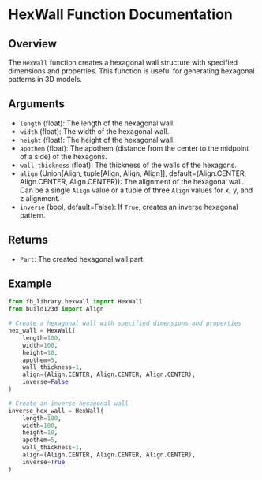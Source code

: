 # HexWall Function Documentation

## Overview

The `HexWall` function creates a hexagonal wall structure with specified dimensions and properties. This function is useful for generating hexagonal patterns in 3D models.

## Arguments

- `length` (float): The length of the hexagonal wall.
- `width` (float): The width of the hexagonal wall.
- `height` (float): The height of the hexagonal wall.
- `apothem` (float): The apothem (distance from the center to the midpoint of a side) of the hexagons.
- `wall_thickness` (float): The thickness of the walls of the hexagons.
- `align` (Union[Align, tuple[Align, Align, Align]], default=(Align.CENTER, Align.CENTER, Align.CENTER)): The alignment of the hexagonal wall. Can be a single `Align` value or a tuple of three `Align` values for x, y, and z alignment.
- `inverse` (bool, default=False): If `True`, creates an inverse hexagonal pattern.

## Returns

- `Part`: The created hexagonal wall part.

## Example

```python
from fb_library.hexwall import HexWall
from build123d import Align

# Create a hexagonal wall with specified dimensions and properties
hex_wall = HexWall(
    length=100,
    width=100,
    height=10,
    apothem=5,
    wall_thickness=1,
    align=(Align.CENTER, Align.CENTER, Align.CENTER),
    inverse=False
)

# Create an inverse hexagonal wall
inverse_hex_wall = HexWall(
    length=100,
    width=100,
    height=10,
    apothem=5,
    wall_thickness=1,
    align=(Align.CENTER, Align.CENTER, Align.CENTER),
    inverse=True
)
```